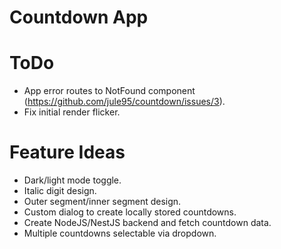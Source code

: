 # Countdown App

# ToDo
- App error routes to NotFound component (https://github.com/jule95/countdown/issues/3).
- Fix initial render flicker.

# Feature Ideas
- Dark/light mode toggle.
- Italic digit design. 
- Outer segment/inner segment design.
- Custom dialog to create locally stored countdowns.
- Create NodeJS/NestJS backend and fetch countdown data.
- Multiple countdowns selectable via dropdown.